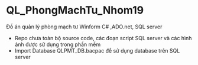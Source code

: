 # QL_PhongMachTu_Nhom19
Đồ án quản lý phòng mạch tư Winform C# ,ADO.net, SQL server
- Repo chưa toàn bộ source code, các đoạn script SQL server và các hình ảnh được sử dụng trong phần mềm
- Import Database QLPMT_DB.bacpac để sử dụng database trên SQL server
